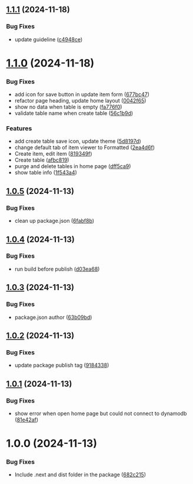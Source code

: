 ## [1.1.1](https://github.com/thongdong7/dynamodb-explorer/compare/v1.1.0...v1.1.1) (2024-11-18)


### Bug Fixes

* update guideline ([c4948ce](https://github.com/thongdong7/dynamodb-explorer/commit/c4948cec36a7ba79c1b29b974976f48374af8af7))

# [1.1.0](https://github.com/thongdong7/dynamodb-explorer/compare/v1.0.5...v1.1.0) (2024-11-18)


### Bug Fixes

* add icon for save button in update item form ([677bc47](https://github.com/thongdong7/dynamodb-explorer/commit/677bc47d2a2cf9f2e329640ef992ebe49bbdb124))
* refactor page heading, update home layout ([0042f65](https://github.com/thongdong7/dynamodb-explorer/commit/0042f6507ca33a4fe155c3acf687c2efb7850b75))
* show no data when table is empty ([fa776f0](https://github.com/thongdong7/dynamodb-explorer/commit/fa776f0c32f336cf445f4ed92257cd1d792ddc56))
* validate table name when create table ([56c1b9d](https://github.com/thongdong7/dynamodb-explorer/commit/56c1b9d47a62de62c7e0a774dc0ec1839e195060))


### Features

* add create table save icon, update theme ([5d8197d](https://github.com/thongdong7/dynamodb-explorer/commit/5d8197d3b9964d02d2051b2fd025f84800c3d72f))
* change default tab of item viewer to Formatted ([2ea4d6f](https://github.com/thongdong7/dynamodb-explorer/commit/2ea4d6f465afd6e6a706c0a8bc303bf7795a4d5d))
* Create item, edit item ([819349f](https://github.com/thongdong7/dynamodb-explorer/commit/819349ff55b0715c38e3a7d558dae76fdaa2152e))
* Create table ([afbc819](https://github.com/thongdong7/dynamodb-explorer/commit/afbc8193e52717b1cfe948bdafecfcd0380d7955))
* purge and delete tables in home page ([dff5ca9](https://github.com/thongdong7/dynamodb-explorer/commit/dff5ca9f19737f02ea38620884343d303d47bf87))
* show table info ([1f543a4](https://github.com/thongdong7/dynamodb-explorer/commit/1f543a4df4220f697bb5d72640e9837a73b55d5d))

## [1.0.5](https://github.com/thongdong7/dynamodb-explorer/compare/v1.0.4...v1.0.5) (2024-11-13)


### Bug Fixes

* clean up package.json ([6fabf8b](https://github.com/thongdong7/dynamodb-explorer/commit/6fabf8b9500c1c39f569c615e0ec037b7bd15c8e))

## [1.0.4](https://github.com/thongdong7/dynamodb-explorer/compare/v1.0.3...v1.0.4) (2024-11-13)


### Bug Fixes

* run build before publish ([d03ea68](https://github.com/thongdong7/dynamodb-explorer/commit/d03ea682c68e778d4f4f928d96d7cb3b999d7c1d))

## [1.0.3](https://github.com/thongdong7/dynamodb-explorer/compare/v1.0.2...v1.0.3) (2024-11-13)


### Bug Fixes

* package.json author ([63b09bd](https://github.com/thongdong7/dynamodb-explorer/commit/63b09bd97ad4ed4feafa449dd4cc7e9ca2f48e6b))

## [1.0.2](https://github.com/thongdong7/dynamodb-explorer/compare/v1.0.1...v1.0.2) (2024-11-13)


### Bug Fixes

* update package publish tag ([9184338](https://github.com/thongdong7/dynamodb-explorer/commit/9184338b1ea2ce0bced5513a3b7d6ce3a93f2e57))

## [1.0.1](https://github.com/thongdong7/dynamodb-explorer/compare/v1.0.0...v1.0.1) (2024-11-13)


### Bug Fixes

* show error when open home page but could not connect to dynamodb ([81e42af](https://github.com/thongdong7/dynamodb-explorer/commit/81e42af6da59cdaebdb21f5624dbcbac4b223bc5))

# 1.0.0 (2024-11-13)


### Bug Fixes

* Include .next and dist folder in the package ([682c215](https://github.com/thongdong7/dynamodb-explorer/commit/682c2157d632a3f8f55c75786c5d5dd1d549f779))

